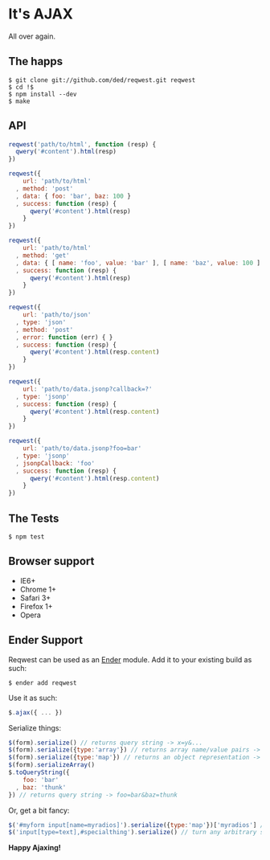 # It's AJAX

All over again.

The happs
---------

    $ git clone git://github.com/ded/reqwest.git reqwest
    $ cd !$
    $ npm install --dev
    $ make

API
---------

``` js
reqwest('path/to/html', function (resp) {
  qwery('#content').html(resp)
})
```

``` js
reqwest({
    url: 'path/to/html'
  , method: 'post'
  , data: { foo: 'bar', baz: 100 }
  , success: function (resp) {
      qwery('#content').html(resp)
    }
})
```

``` js
reqwest({
    url: 'path/to/html'
  , method: 'get'
  , data: { [ name: 'foo', value: 'bar' ], [ name: 'baz', value: 100 ] }
  , success: function (resp) {
      qwery('#content').html(resp)
    }
})
```

``` js
reqwest({
    url: 'path/to/json'
  , type: 'json'
  , method: 'post'
  , error: function (err) { }
  , success: function (resp) {
      qwery('#content').html(resp.content)
    }
})
```

``` js
reqwest({
    url: 'path/to/data.jsonp?callback=?'
  , type: 'jsonp'
  , success: function (resp) {
      qwery('#content').html(resp.content)
    }
})
```

``` js
reqwest({
    url: 'path/to/data.jsonp?foo=bar'
  , type: 'jsonp'
  , jsonpCallback: 'foo'
  , success: function (resp) {
      qwery('#content').html(resp.content)
    }
})
```

The Tests
---------
    $ npm test

Browser support
---------------
  * IE6+
  * Chrome 1+
  * Safari 3+
  * Firefox 1+
  * Opera

Ender Support
-------------
Reqwest can be used as an [Ender](http://ender.no.de) module. Add it to your existing build as such:

    $ ender add reqwest

Use it as such:

``` js
$.ajax({ ... })
```

Serialize things:

``` js
$(form).serialize() // returns query string -> x=y&...
$(form).serialize({type:'array'}) // returns array name/value pairs -> [ { name: x, value: y}, ... ]
$(form).serialize({type:'map'}) // returns an object representation -> { x: y, ... }
$(form).serializeArray()
$.toQueryString({
    foo: 'bar'
  , baz: 'thunk'
}) // returns query string -> foo=bar&baz=thunk
```

Or, get a bit fancy:

``` js
$('#myform input[name=myradios]').serialize({type:'map'})['myradios'] // get the selected value
$('input[type=text],#specialthing').serialize() // turn any arbitrary set of form elements into a query string
```

**Happy Ajaxing!**
